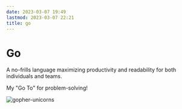 ```yaml
---
date: 2023-03-07 19:49
lastmod: 2023-03-07 22:21
title: go
---
```


# Go

A no-frills language maximizing productivity and readability for both individuals and teams.

My "Go To" for problem-solving!

![gopher-unicorns](/images/notes/gopher_unicorn.png 'github.com/ashleymcnamara/gophers')
